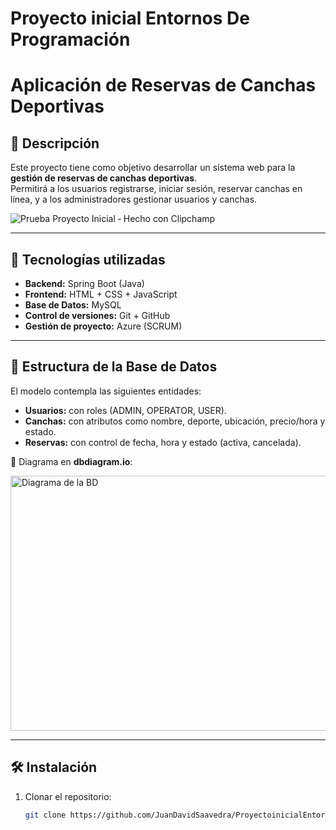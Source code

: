 # Proyecto inicial Entornos De Programación

# Aplicación de Reservas de Canchas Deportivas

## 📌 Descripción
Este proyecto tiene como objetivo desarrollar un sistema web para la **gestión de reservas de canchas deportivas**.  
Permitirá a los usuarios registrarse, iniciar sesión, reservar canchas en línea, y a los administradores gestionar usuarios y canchas.

![Prueba Proyecto Inicial ‐ Hecho con Clipchamp](<img src="https://github.com/user-attachments/assets/586f2747-2861-42a1-a555-b16e9a35e4f3" width="800" height="450"/>
)

---

## 🚀 Tecnologías utilizadas
- **Backend:** Spring Boot (Java)
- **Frontend:** HTML + CSS + JavaScript
- **Base de Datos:** MySQL
- **Control de versiones:** Git + GitHub
- **Gestión de proyecto:** Azure (SCRUM)

---

## 📂 Estructura de la Base de Datos
El modelo contempla las siguientes entidades:

- **Usuarios:** con roles (ADMIN, OPERATOR, USER).  
- **Canchas:** con atributos como nombre, deporte, ubicación, precio/hora y estado.  
- **Reservas:** con control de fecha, hora y estado (activa, cancelada).  

📎 Diagrama en **dbdiagram.io**:  

<img width="941" height="408" alt="Diagrama de la BD" src="https://github.com/user-attachments/assets/44b89901-667a-409d-9092-09c8432555f4" />

---

## 🛠 Instalación
1. Clonar el repositorio:
   ```bash
   git clone https://github.com/JuanDavidSaavedra/ProyectoinicialEntornosDeProgramacion.git

